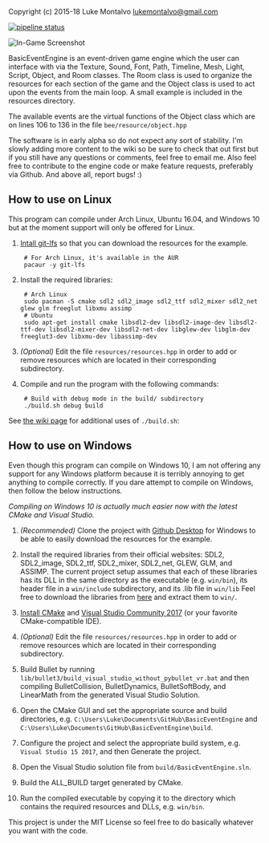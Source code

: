 Copyright (c) 2015-18 Luke Montalvo <lukemontalvo@gmail.com>

[![pipeline status](https://gitlab.com/piluke/BasicEventEngine/badges/master/pipeline.svg)](https://gitlab.com/piluke/BasicEventEngine/commits/master)

![In-Game Screenshot](https://github.com/piluke/BasicEventEngine/raw/master/screenshot.png)

BasicEventEngine is an event-driven game engine which the user can interface
with via the Texture, Sound, Font, Path, Timeline, Mesh, Light, Script, Object,
and Room classes. The Room class is used to organize the resources for each
section of the game and the Object class is used to act upon the events from
the main loop. A small example is included in the resources directory.

The available events are the virtual functions of the Object class which are on
lines 106 to 136 in the file ``bee/resource/object.hpp``

The software is in early alpha so do not expect any sort of stability. I'm
slowly adding more content to the wiki so be sure to check that out first but
if you still have any questions or comments, feel free to email me. Also feel
free to contribute to the engine code or make feature requests, preferably via
Github. And above all, report bugs! :)

## How to use on Linux

This program can compile under Arch Linux, Ubuntu 16.04, and Windows 10 but at
the moment support will only be offered for Linux.

1. [Intall git-lfs][1] so that you can download the resources for the example.

        # For Arch Linux, it's available in the AUR
        pacaur -y git-lfs

2. Install the required libraries:

        # Arch Linux
        sudo pacman -S cmake sdl2 sdl2_image sdl2_ttf sdl2_mixer sdl2_net glew glm freeglut libxmu assimp
        # Ubuntu
        sudo apt-get install cmake libsdl2-dev libsdl2-image-dev libsdl2-ttf-dev libsdl2-mixer-dev libsdl2-net-dev libglew-dev libglm-dev freeglut3-dev libxmu-dev libassimp-dev

3. *(Optional)* Edit the file ``resources/resources.hpp`` in order to add or remove resources which are located in their corresponding subdirectory.

4. Compile and run the program with the following commands:

        # Build with debug mode in the build/ subdirectory
        ./build.sh debug build

See [the wiki page][2] for additional uses of `./build.sh`:

## How to use on Windows

Even though this program can compile on Windows 10, I am not offering any
support for any Windows platform because it is terribly annoying to get
anything to compile correctly. If you dare attempt to compile on Windows, then
follow the below instructions.

*Compiling on Windows 10 is actually much easier now with the latest CMake and Visual Studio.*

1. *(Recommended)* Clone the project with [Github Desktop][3] for Windows to be able to easily download the resources for the example.

2. Install the required libraries from their official websites: SDL2, SDL2_image, SDL2_ttf, SDL2_mixer, SDL2_net, GLEW, GLM, and ASSIMP.
The current project setup assumes that each of these libraries has its DLL in the same directory as the executable (e.g. ``win/bin``), its header file in a ``win/include`` subdirectory, and its .lib file in ``win/lib``
Feel free to download the libraries from [here][4] and extract them to ``win/``.

3. [Install CMake][5] and [Visual Studio Community 2017][6] (or your favorite CMake-compatible IDE).

4. *(Optional)* Edit the file ``resources/resources.hpp`` in order to add or remove resources which are located in their corresponding subdirectory.

5. Build Bullet by running ``lib/bullet3/build_visual_studio_without_pybullet_vr.bat`` and then compiling BulletCollision, BulletDynamics, BulletSoftBody, and LinearMath from the generated Visual Studio Solution.

6. Open the CMake GUI and set the appropriate source and build directories, e.g. ``C:\Users\Luke\Documents\GitHub\BasicEventEngine`` and ``C:\Users\Luke\Documents\GitHub\BasicEventEngine\build``.

7. Configure the project and select the appropriate build system, e.g. ``Visual Studio 15 2017``, and then Generate the project.

8. Open the Visual Studio solution file from ``build/BasicEventEngine.sln``.

9. Build the ALL_BUILD target generated by CMake.

10. Run the compiled executable by copying it to the directory which contains the required resources and DLLs, e.g. ``win/bin``.

This project is under the MIT License so feel free to do basically whatever you want with the code.

[1]: https://git-lfs.github.com/                               "Git LFS instructions"
[2]: https://github.com/piluke/BasicEventEngine/wiki/build.sh  "BEE Wiki for build.sh"
[3]: https://desktop.github.com/                               "Github Desktop for Windows"
[4]: https://lukemontalvo.us/BasicEventEngine/win.zip          "Windows Library Files"
[5]: https://cmake.org/download/                               "CMake"
[6]: https://www.visualstudio.com/                             "Visual Studio"
